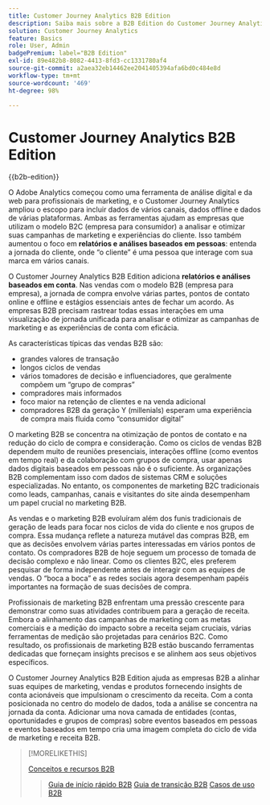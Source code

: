 ```yaml
---
title: Customer Journey Analytics B2B Edition
description: Saiba mais sobre a B2B Edition do Customer Journey Analytics.
solution: Customer Journey Analytics
feature: Basics
role: User, Admin
badgePremium: label="B2B Edition"
exl-id: 89e482b8-8082-4413-8fd3-cc1331780af4
source-git-commit: a2aea32eb14462ee2041405394afa6bd0c484e8d
workflow-type: tm+mt
source-wordcount: '469'
ht-degree: 98%

---
```



# Customer Journey Analytics B2B Edition

{{b2b-edition}}

O Adobe Analytics começou como uma ferramenta de análise digital e da web para profissionais de marketing, e o Customer Journey Analytics ampliou o escopo para incluir dados de vários canais, dados offline e dados de várias plataformas.  Ambas as ferramentas ajudam as empresas que utilizam o modelo B2C (empresa para consumidor) a analisar e otimizar suas campanhas de marketing e experiências do cliente. Isso também aumentou o foco em **relatórios e análises baseados em pessoas**: entenda a jornada do cliente, onde “o cliente” é uma pessoa que interage com sua marca em vários canais.

O Customer Journey Analytics B2B Edition adiciona **relatórios e análises baseados em conta**. Nas vendas com o modelo B2B (empresa para empresa), a jornada de compra envolve várias partes, pontos de contato online e offline e estágios essenciais antes de fechar um acordo. As empresas B2B precisam rastrear todas essas interações em uma visualização de jornada unificada para analisar e otimizar as campanhas de marketing e as experiências de conta com eficácia.

As características típicas das vendas B2B são:

* grandes valores de transação
* longos ciclos de vendas
* vários tomadores de decisão e influenciadores, que geralmente compõem um “grupo de compras”
* compradores mais informados
* foco maior na retenção de clientes e na venda adicional
* compradores B2B da geração Y (millenials) esperam uma experiência de compra mais fluida como “consumidor digital”

O marketing B2B se concentra na otimização de pontos de contato e na redução do ciclo de compra e consideração. Como os ciclos de vendas B2B dependem muito de reuniões presenciais, interações offline (como eventos em tempo real) e da colaboração com grupos de compra, usar apenas dados digitais baseados em pessoas não é o suficiente. As organizações B2B complementam isso com dados de sistemas CRM e soluções especializadas. No entanto, os componentes de marketing B2C tradicionais como leads, campanhas, canais e visitantes do site ainda desempenham um papel crucial no marketing B2B.

As vendas e o marketing B2B evoluíram além dos funis tradicionais de geração de leads para focar nos ciclos de vida do cliente e nos grupos de compra. Essa mudança reflete a natureza mutável das compras B2B, em que as decisões envolvem várias partes interessadas em vários pontos de contato. Os compradores B2B de hoje seguem um processo de tomada de decisão complexo e não linear. Como os clientes B2C, eles preferem pesquisar de forma independente antes de interagir com as equipes de vendas. O “boca a boca” e as redes sociais agora desempenham papéis importantes na formação de suas decisões de compra.

Profissionais de marketing B2B enfrentam uma pressão crescente para demonstrar como suas atividades contribuem para a geração de receita.  Embora o alinhamento das campanhas de marketing com as metas comerciais e a medição do impacto sobre a receita sejam cruciais, várias ferramentas de medição são projetadas para cenários B2C. Como resultado, os profissionais de marketing B2B estão buscando ferramentas dedicadas que forneçam insights precisos e se alinhem aos seus objetivos específicos.

O Customer Journey Analytics B2B Edition ajuda as empresas B2B a alinhar suas equipes de marketing, vendas e produtos fornecendo insights de conta acionáveis que impulsionam o crescimento da receita. Com a conta posicionada no centro do modelo de dados, toda a análise se concentra na jornada da conta. Adicionar uma nova camada de entidades (contas, oportunidades e grupos de compras) sobre eventos baseados em pessoas e eventos baseados em tempo cria uma imagem completa do ciclo de vida de marketing e receita B2B.


>[!MORELIKETHIS]
>
>[Conceitos e recursos B2B](cja-b2b-concepts-features.md)
>>[Guia de início rápido B2B](cja-b2b-quick-start-guide.md)
>>[Guia de transição B2B](cja-b2b-transition.md)
>>[Casos de uso B2B](/help/use-cases/b2b/b2b-edition/use-cases-overview.md)
>
